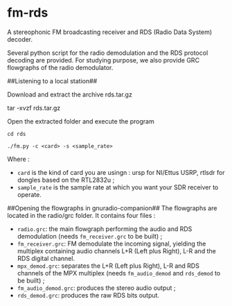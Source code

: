 # fm-rds
A stereophonic FM broadcasting receiver and RDS (Radio Data System) decoder.

Several python script for the radio demodulation and the RDS protocol decoding are provided.
For studying purpose, we also provide GRC flowgraphs of the radio demodulator.

##Listening to a local station##

Download and extract the archive rds.tar.gz

tar -xvzf rds.tar.gz

Open the extracted folder and execute the program

`cd rds`

`./fm.py -c <card> -s <sample_rate>`


Where :

* `card` is the kind of card you are usingn : ursp for NI/Ettus USRP, rtlsdr for dongles based on the RTL2832u ;
* `sample_rate` is the sample rate at which you want your SDR receiver to operate.

##Opening the flowgraphs in gnuradio-companion##
The flowgraphs are located in the radio/grc folder. It contains four files :

* `radio.grc`: the main flowgraph performing the audio and RDS demodulation (needs `fm_receiver.grc` to be built) ;
* `fm_receiver.grc`: FM demodulate the incoming signal, yielding the multiplex containing audio channels L+R (Left plus Right), L-R and the RDS digital channel.
* `mpx_demod.grc`: separates the L+R (Left plus Right), L-R and RDS channels of the MPX multiplex (needs `fm_audio_demod` and `rds_demod` to be built) ;
* `fm_audio_demod.grc`: produces the stereo audio output ;
* `rds_demod.grc`: produces the raw RDS bits output.


